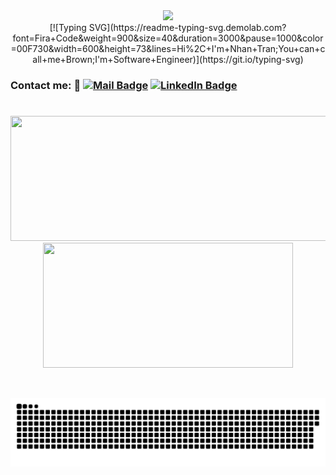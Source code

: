 <div align="center">
       <img  src="https://media.giphy.com/media/fkZukR450RQ1qnGaq9/giphy.gif?cid=ecf05e47yu5g52lukd2hj7kacixs824gd0vr1cvy1w4tmaws&ep=v1_gifs_related&rid=giphy.gif&ct=s" width="300"/>
</div>

<div align="center">
       [![Typing SVG](https://readme-typing-svg.demolab.com?font=Fira+Code&weight=900&size=40&duration=3000&pause=1000&color=00F730&width=600&height=73&lines=Hi%2C+I'm+Nhan+Tran;You+can+call+me+Brown;I'm+Software+Engineer)](https://git.io/typing-svg)
</div>


   
### Contact me: 📡              [![Mail Badge](https://img.shields.io/badge/Gmail-D14836?style=for-the-badge&logo=gmail&logoColor=white)](mailto:thanhnhantran002@gmail.com)              [![LinkedIn Badge](https://img.shields.io/badge/LinkedIn-blue?logo=linkedin&logoColor=white&style=for-the-badge)](https://www.linkedin.com/in/trthnhan)

#

<p align="center">
  <img width="600" height="200" src="https://github-readme-stats.vercel.app/api?username=tranthanhnhan2604&show_icons=true&theme=vision-friendly-dark">
  <img width="400" height="200" src="https://github-readme-stats.vercel.app/api/top-langs/?username=tranthanhnhan2604&size_weight=0.0005&count_weight=0.3&layout=compact&theme=vision-friendly-dark">
</p>

<div id="header" align="center">
  <img src="https://komarev.com/ghpvc/?username=tranthanhnhan2604&style=for-the-badge&color=orange" alt=""/>
</div>

<p align="center">
 <img width="1000" src="assets/github-snake.svg" alt="snake"/>
</p>
